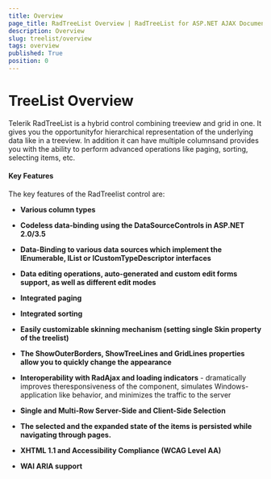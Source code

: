 ```yaml
---
title: Overview
page_title: RadTreeList Overview | RadTreeList for ASP.NET AJAX Documentation
description: Overview
slug: treelist/overview
tags: overview
published: True
position: 0
---
```


# TreeList Overview


Telerik RadTreeList is a hybrid control combining treeview and grid in one. It gives you the opportunityfor hierarchical representation of the underlying data like in a treeview. In addition it can have multiple columnsand provides you with the ability to perform advanced operations like paging, sorting, selecting items, etc.

#### Key Features

The key features of the RadTreelist control are:

* **Various column types**

* **Codeless data-binding using the DataSourceControls in ASP.NET 2.0/3.5**

* **Data-Binding to various data sources which implement the IEnumerable, IList or ICustomTypeDescriptor interfaces**

* **Data editing operations, auto-generated and custom edit forms support, as well as different edit modes**

* **Integrated paging**

* **Integrated sorting**

* **Easily customizable skinning mechanism (setting single Skin property of the treelist)**

* **The ShowOuterBorders, ShowTreeLines and GridLines properties allow you to quickly change the appearance**

* **Interoperability with RadAjax and loading indicators** - dramatically improves theresponsiveness of the component, simulates Windows-application like behavior, and minimizes the traffic to the server

* **Single and Multi-Row Server-Side and Client-Side Selection**

* **The selected and the expanded state of the items is persisted while navigating through pages.**

* **XHTML 1.1 and Accessibility Compliance (WCAG Level AA)**

* **WAI ARIA support**
